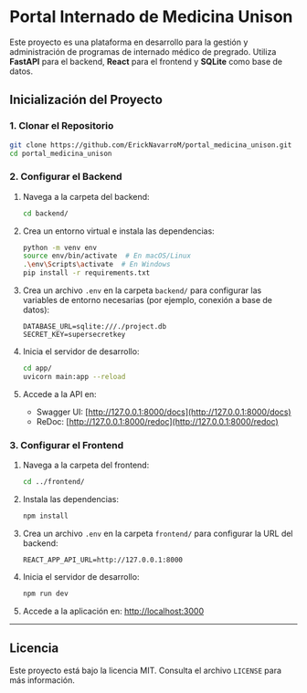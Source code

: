 # Portal Internado de Medicina Unison

Este proyecto es una plataforma en desarrollo para la gestión y administración de programas de internado médico de pregrado. Utiliza **FastAPI** para el backend, **React** para el frontend y **SQLite** como base de datos.


## Inicialización del Proyecto

### 1. Clonar el Repositorio

```bash
git clone https://github.com/ErickNavarroM/portal_medicina_unison.git
cd portal_medicina_unison
```

### 2. Configurar el Backend

1. Navega a la carpeta del backend:
   ```bash
   cd backend/
   ```

2. Crea un entorno virtual e instala las dependencias:
   ```bash
   python -m venv env
   source env/bin/activate  # En macOS/Linux
   .\env\Scripts\activate  # En Windows
   pip install -r requirements.txt
   ```

3. Crea un archivo `.env` en la carpeta `backend/` para configurar las variables de entorno 
   necesarias (por ejemplo, conexión a base de datos):

   ```env
   DATABASE_URL=sqlite:///./project.db
   SECRET_KEY=supersecretkey
   ```

4. Inicia el servidor de desarrollo:
   ```bash
   cd app/
   uvicorn main:app --reload
   ```

5. Accede a la API en:
   - Swagger UI: [http://127.0.0.1:8000/docs](http://127.0.0.1:8000/docs)
   - ReDoc: [http://127.0.0.1:8000/redoc](http://127.0.0.1:8000/redoc)

### 3. Configurar el Frontend

1. Navega a la carpeta del frontend:
   ```bash
   cd ../frontend/
   ```

2. Instala las dependencias:
   ```bash
   npm install
   ```

3. Crea un archivo `.env` en la carpeta `frontend/` para configurar la URL del backend:

   ```shell
   REACT_APP_API_URL=http://127.0.0.1:8000
    ```

4. Inicia el servidor de desarrollo:
   ```bash
   npm run dev
   ```

5. Accede a la aplicación en: [http://localhost:3000](http://localhost:3000)

---

## Licencia
Este proyecto está bajo la licencia MIT. Consulta el archivo `LICENSE` para más información.

